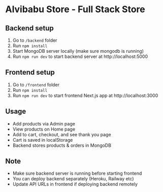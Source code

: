 # Alvibabu Store - Full Stack Store

## Backend setup
1. Go to `/backend` folder  
2. Run `npm install`  
3. Start MongoDB server locally (make sure mongodb is running)  
4. Run `npm run dev` to start backend server at http://localhost:5000  

## Frontend setup
1. Go to `/frontend` folder  
2. Run `npm install`  
3. Run `npm run dev` to start frontend Next.js app at http://localhost:3000  

## Usage
- Add products via Admin page  
- View products on Home page  
- Add to cart, checkout, and see thank you page  
- Cart is saved in localStorage  
- Backend stores products & orders in MongoDB

## Note
- Make sure backend server is running before starting frontend  
- You can deploy backend separately (Heroku, Railway etc)  
- Update API URLs in frontend if deploying backend remotely

